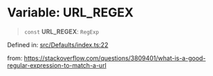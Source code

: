# Variable: URL\_REGEX

> `const` **URL\_REGEX**: `RegExp`

Defined in: [src/Defaults/index.ts:22](https://github.com/Fokusdotid/bail/blob/cf6cc85134e12081bc635cea02cc0eee74033a81/src/Defaults/index.ts#L22)

from: https://stackoverflow.com/questions/3809401/what-is-a-good-regular-expression-to-match-a-url
